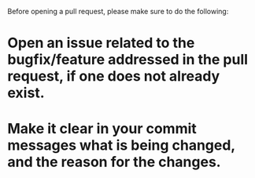Before opening a pull request, please make sure to do the following:
# Open an issue related to the bugfix/feature addressed in the pull request, if one does not already exist.
# Make it clear in your commit messages what is being changed, and the reason for the changes.
